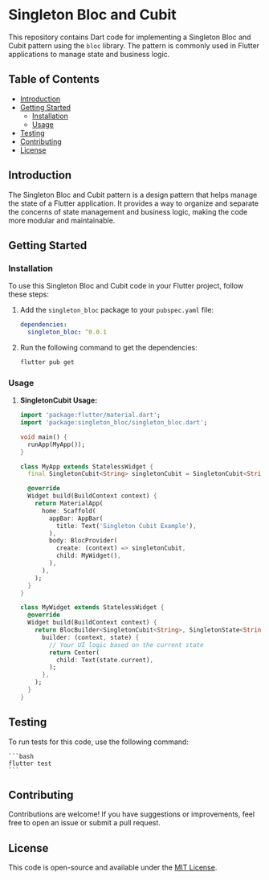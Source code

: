 # Singleton Bloc and Cubit

This repository contains Dart code for implementing a Singleton Bloc and Cubit pattern using the `bloc` library. The pattern is commonly used in Flutter applications to manage state and business logic.

## Table of Contents

- [Introduction](#introduction)
- [Getting Started](#getting-started)
  - [Installation](#installation)
  - [Usage](#usage)
- [Testing](#testing)
- [Contributing](#contributing)
- [License](#license)

## Introduction

The Singleton Bloc and Cubit pattern is a design pattern that helps manage the state of a Flutter application. It provides a way to organize and separate the concerns of state management and business logic, making the code more modular and maintainable.

## Getting Started

### Installation

To use this Singleton Bloc and Cubit code in your Flutter project, follow these steps:

1. Add the `singleton_bloc` package to your `pubspec.yaml` file:

    ```yaml
    dependencies:
      singleton_bloc: ^0.0.1
    ```

2. Run the following command to get the dependencies:

    ```bash
    flutter pub get
    ```

### Usage

1. **SingletonCubit Usage:**

   ```dart
   import 'package:flutter/material.dart';
   import 'package:singleton_bloc/singleton_bloc.dart';

   void main() {
     runApp(MyApp());
   }

   class MyApp extends StatelessWidget {
     final SingletonCubit<String> singletonCubit = SingletonCubit<String>(SingletonState<String>('Initial State'));

     @override
     Widget build(BuildContext context) {
       return MaterialApp(
         home: Scaffold(
           appBar: AppBar(
             title: Text('Singleton Cubit Example'),
           ),
           body: BlocProvider(
             create: (context) => singletonCubit,
             child: MyWidget(),
           ),
         ),
       );
     }
   }

   class MyWidget extends StatelessWidget {
     @override
     Widget build(BuildContext context) {
       return BlocBuilder<SingletonCubit<String>, SingletonState<String>>(
         builder: (context, state) {
           // Your UI logic based on the current state
           return Center(
             child: Text(state.current),
           );
         },
       );
     }
   }

## Testing

To run tests for this code, use the following command:

    ```bash
    flutter test
    ```

## Contributing

Contributions are welcome! If you have suggestions or improvements, feel free to open an issue or submit a pull request.

## License

This code is open-source and available under the [MIT License](#).
